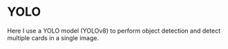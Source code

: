 # YOLO

Here I use a YOLO model (YOLOv8) to perform object detection and detect multiple cards in a single image.